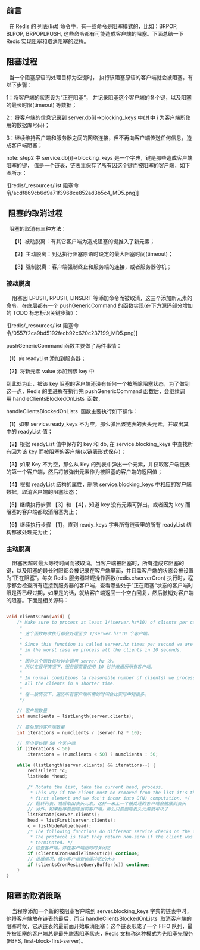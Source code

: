 ## 前言 

  在 Redis 的 列表(list) 命令中，有一些命令是阻塞模式的，比如：BRPOP,  BLPOP, BRPOPLPUSH, 这些命令都有可能造成客户端的阻塞。下面总结一下 Redis 实现阻塞和取消阻塞的过程。

## 阻塞过程

  当一个阻塞原语的处理目标为空键时， 执行该阻塞原语的客户端就会被阻塞。有以下步骤：

1：将客户端的状态设为“正在阻塞”， 并记录阻塞这个客户端的各个键，以及阻塞的最长时限(timeout) 等数据；

2：将客户端的信息记录到 server.db[i]->blocking_keys 中(其中 i 为客户端所使用的数据库号码)；

3：继续维持客户端和服务器之间的网络连接，但不再向客户端传送任何信息，造成客户端阻塞；

note: step2 中 service.db[i]->blocking_keys 是一个字典，键是那些造成客户端阻塞的键， 值是一个链表，链表里保存了所有因这个键而被阻塞的客户端，如下图所示：

![[redis/_resources/list 阻塞命令/acdf869cb6d9a71f3968ce852ad3b5c4_MD5.png]]


##  阻塞的取消过程

  阻塞的取消有三种方法：

    【1】被动脱离：有其它客户端为造成阻塞的键推入了新元素；

    【2】主动脱离：到达执行阻塞原语时设定的最大阻塞时间(timeout)；

    【3】强制脱离：客户端强制终止和服务端的连接，或者服务器停机；

### 被动脱离

    阻塞因 LPUSH, RPUSH, LINSERT 等添加命令而被取消，这三个添加新元素的命令，在底层都有一个 pushGenericCommand 的函数实现(在下方源码部分增加的 TODO 标志标识关键步骤）：


![[redis/_resources/list 阻塞命令/0557f2ca9bd5192fecb92c620c237199_MD5.png]]

pushGenericCommand 函数主要做了两件事情：

【1】向 readyList 添加到服务器；

【2】将新元素 value 添加到该 key 中

到此处为止，被该 key 阻塞的客户端还没有任何一个被解除阻塞状态，为了做到这一点，Redis 的主进程在执行完 pushGenericCommand 函数后，会继续调用 handleClientsBlockedOnLists  函数，


handleClientsBlockedOnLists  函数主要执行如下操作：

【1】如果 service.ready_keys 不为空，那么弹出该链表的表头元素，并取出其中的 readyList 值；

【2】根据 readyList 值中保存的 key 和 db, 在 service.blocking_keys 中查找所有因为该 key 而被阻塞的客户端(以链表形式保存)；

【3】如果 Key 不为空，那么从 Key 的列表中弹出一个元素，并获取客户端链表的第一个客户端，然后将被弹出元素作为被阻塞的客户端的返回值；

【4】根据 readyList 结构的属性，删除 service.blocking_keys 中相应的客户端数据，取消客户端的阻塞状态；

【5】继续执行步骤 【3】和 【4】，知道 key 没有元素可弹出，或者因为 key 而阻塞的客户端都取消阻塞为止；

【6】继续执行步骤 【1】，直到 ready_keys 字典所有链表里的所有 readyList 结构都被处理完为止；

### 主动脱离

    阻塞因超过最大等待时间而被取消。当客户端被阻塞时，所有造成它阻塞的键，以及阻塞的最长时限都会被记录在客户端里面，并且盖客户端的状态会被设置为”正在阻塞“。每次 Redis 服务器常规操作函数(redis.c/serverCron) 执行时，程序都会检查所有连接到服务器的客户端，查看哪些处于”正在阻塞“状态的客户端时限是否已经过期，如果是的话，就给客户端返回一个空白回复，然后撤销对客户端的阻塞。下面是相关源码：

```c

void clientsCron(void) {
    /* Make sure to process at least 1/(server.hz*10) of clients per call.
     *
     * 这个函数每次执行都会处理至少 1/server.hz*10 个客户端。
     *
     * Since this function is called server.hz times per second we are sure that
     * in the worst case we process all the clients in 10 seconds.
     *
     * 因为这个函数每秒钟会调用 server.hz 次，
     * 所以在最坏情况下，服务器需要使用 10 秒钟来遍历所有客户端。
     *
     * In normal conditions (a reasonable number of clients) we process
     * all the clients in a shorter time. 
     *
     * 在一般情况下，遍历所有客户端所需的时间会比实际中短很多。
     */

    // 客户端数量
    int numclients = listLength(server.clients);

    // 要处理的客户端数量
    int iterations = numclients / (server.hz * 10);

    // 至少要处理 50 个客户端
    if (iterations < 50)
        iterations = (numclients < 50) ? numclients : 50;

    while (listLength(server.clients) && iterations--) {
        redisClient *c;
        listNode *head;

        /* Rotate the list, take the current head, process.
         * This way if the client must be removed from the list it's the
         * first element and we don't incur into O(N) computation. */
        // 翻转列表，然后取出表头元素，这样一来上一个被处理的客户端会被放到表头
        // 另外，如果程序要删除当前客户端，那么只要删除表头元素就可以了
        listRotate(server.clients);
        head = listFirst(server.clients);
        c = listNodeValue(head);
        /* The following functions do different service checks on the client.
         * The protocol is that they return non-zero if the client was
         * terminated. */
        // 检查客户端，并在客户端超时时关闭它
        if (clientsCronHandleTimeout(c)) continue;
        // 根据情况，缩小客户端查询缓冲区的大小
        if (clientsCronResizeQueryBuffer(c)) continue;
    }
}


```

## 阻塞的取消策略

    当程序添加一个新的被阻塞客户端到 server.blocking_keys 字典的链表中时，他将客户端放在链表的最后，而当 handleClientsBlockedOnLists  取消客户端的阻塞时候，它从链表的最前面开始取消阻塞；这个链表形成了一个 FIFO 队列，最先被阻塞的客户端总是最先脱离阻塞状态，Redis 文档称这种模式为先阻塞先服务(FBFS, first-block-first-server)。